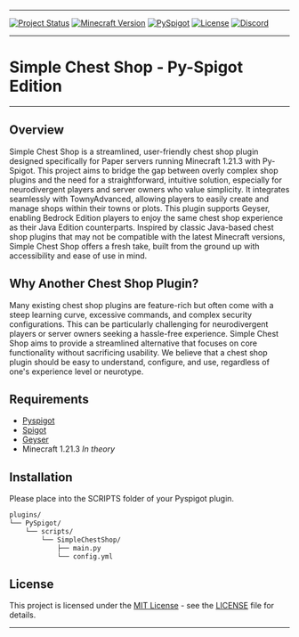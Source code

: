 

<hr>

[![Project Status](https://img.shields.io/badge/Project%20Status-In%20Development-yellow.svg)](https://shields.io/)
[![Minecraft Version](https://img.shields.io/badge/Minecraft-1.21.3-brightgreen.svg)](https://www.minecraft.net/)
[![PySpigot](https://img.shields.io/badge/PySpigot-Supported-blue.svg)](https://www.spigotmc.org/wiki/pyspigot-installation/)
[![License](https://img.shields.io/badge/License-MIT-green.svg)](https://opensource.org/licenses/MIT)
[![Discord](https://img.shields.io/discord/1024442483750490222?logo=discord&style=for-the-badge&color=5865F2)](https://discord.gg/5t2kYxt7An)

<hr>

# Simple Chest Shop - Py-Spigot Edition

<hr>

## Overview

Simple Chest Shop is a streamlined, user-friendly chest shop plugin designed specifically for Paper servers running Minecraft 1.21.3 with Py-Spigot. This project aims to bridge the gap between overly complex shop plugins and the need for a straightforward, intuitive solution, especially for neurodivergent players and server owners who value simplicity. It integrates seamlessly with TownyAdvanced, allowing players to easily create and manage shops within their towns or plots. This plugin supports Geyser, enabling Bedrock Edition players to enjoy the same chest shop experience as their Java Edition counterparts. Inspired by classic Java-based chest shop plugins that may not be compatible with the latest Minecraft versions, Simple Chest Shop offers a fresh take, built from the ground up with accessibility and ease of use in mind.

## Why Another Chest Shop Plugin?

Many existing chest shop plugins are feature-rich but often come with a steep learning curve, excessive commands, and complex security configurations. This can be particularly challenging for neurodivergent players or server owners seeking a hassle-free experience. Simple Chest Shop aims to provide a streamlined alternative that focuses on core functionality without sacrificing usability. We believe that a chest shop plugin should be easy to understand, configure, and use, regardless of one's experience level or neurotype.


## Requirements

- [Pyspigot](https://github.com/magicmq/pyspigot)
- [Spigot](https://www.spigotmc.org/)
- [Geyser](https://geysermc.org/)
- Minecraft 1.21.3 *In theory*

## Installation 

Please place into the SCRIPTS folder of your Pyspigot plugin.

```bash
plugins/
└── PySpigot/
    └── scripts/
        └── SimpleChestShop/
            ├── main.py
            └── config.yml
```



## License

This project is licensed under the [MIT License](LICENSE) - see the [LICENSE](LICENSE) file for details.

---
